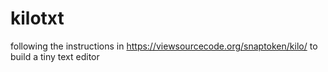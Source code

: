 # kilotxt
following the instructions in https://viewsourcecode.org/snaptoken/kilo/ to build a tiny text editor
